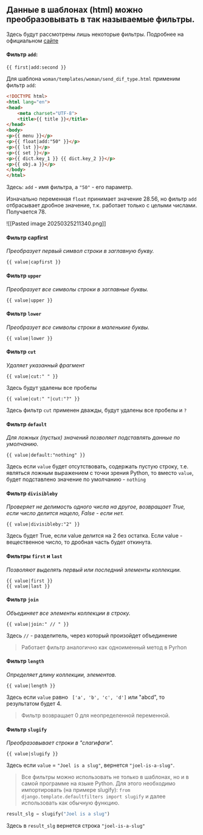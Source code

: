 ## Данные в шаблонах (html) можно преобразовывать в так называемые фильтры. 

Здесь будут рассмотрены лишь некоторые фильтры. Подробнее на официальном [сайте](https://docs.djangoproject.com/en/4.2/ref/templates/builtins/)
#### Фильтр `add`:
```
{{ first|add:second }}
```
Для шаблона `woman/templates/woman/send_dif_type.html` применим фильтр `add`:

```html
<!DOCTYPE html>  
<html lang="en">  
<head>  
    <meta charset="UTF-8">  
    <title>{{ title }}</title>  
</head>  
<body>  
<p>{{ menu }}</p>  
<p>{{ float|add:"50" }}</p>  
<p>{{ lst }}</p>  
<p>{{ set }}</p>  
<p>{{ dict.key_1 }} {{ dict.key_2 }}</p>  
<p>{{ obj.a }}</p>  
</body>  
</html>
```
Здесь:
`add` - имя фильтра, а `"50"` - его параметр.

Изначально переменная `float` принимает значение 28.56, но фильтр `add` отбрасывает дробное значение, т.к. работает только с целыми числами. Получается 78.

![[Pasted image 20250325211340.png]]

#### Фильтр capfirst
*Преобразует первый символ строки в заглавную букву.*

```
{{ value|capfirst }}
```

#### Фильтр `upper`
*Преобразует все символы строки в заглавные буквы.*

```
{{ value|upper }}
```

#### Фильтр `lower`
*Преобразует все символы строки в маленькие буквы.*

```
{{ value|lower }}
```

#### Фильтр `cut`
*Удаляет указанный фрагмент*

```
{{ value|cut:" " }}
```
Здесь будут удалены все пробелы

```
{{ value|cut:" "|cut:"?" }}
```
Здесь фильтр `cut` применен дважды, будут удалены все пробелы и `?`

#### Фильтр `default`
*Для ложных (пустых) значений позволяет подставлять данные по умолчанию.* 

```
{{ value|default:"nothing" }}
```
Здесь если `value` будет отсутствовать, содержать пустую строку, т.е. являться ложным выражением с точки зрения Python, то вместо ``value``, будет подставлено значение по умолчанию - ``nothing``

#### Фильтр `divisibleby`
*Проверяет не делимость одного числа на другое, возвращает True, если число делится нацело, False - если нет.* 

```
{{ value|divisibleby:"2" }}
```
Здесь будет True, если value делится на 2 без остатка. Если value - вещественное число, то дробная часть будет откинута.

#### Фильтры  `first` и `last`
*Позволяют выделять первый или последний элементы коллекции.*

```
{{ value|first }}
{{ value|last }}
```

#### Фильтр `join`
*Объединяет все элементы коллекции в строку.* 

```
{{ value|join:" // " }}
```
Здесь ``//`` - разделитель, через который произойдет объединение

> Работает фильтр аналогично как одноименный метод в Pyrhon

#### Фильтр `length`
*Определяет длину коллекции, элементов.*

```
{{ value|length }}
```
Здесь если `value` равно ` ['a', 'b', 'c', 'd']` или "abcd", то результатом будет 4. 

> Фильтр возвращает 0 для неопределенной переменной.

#### Фильтр `slugify`
*Преобразовывает строки в "слагифаги".*

```
{{ value|slugify }}
```

Здесь если `value` = `"Joel is a slug"`, вернется `"joel-is-a-slug"`.

> Все фильтры можно использовать не только в шаблонах, но и в самой программе на языке Python. Для этого необходимо импортировать (на примере slugify): `from django.template.defaultfilters import slugify` и далее использовать как обычную функцию. 
> 
```python
result_slg = slugify("Joel is a slug")
```
Здесь в `result_slg` вернется строка `"joel-is-a-slug"`